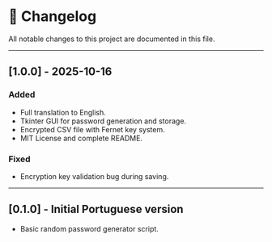 # 📜 Changelog

All notable changes to this project are documented in this file.

---

## [1.0.0] - 2025-10-16
### Added
- Full translation to English.
- Tkinter GUI for password generation and storage.
- Encrypted CSV file with Fernet key system.
- MIT License and complete README.

### Fixed
- Encryption key validation bug during saving.

---

## [0.1.0] - Initial Portuguese version
- Basic random password generator script.
